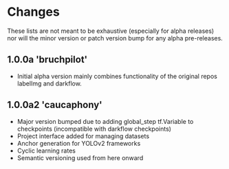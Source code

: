 # Changes
These lists are not meant to be exhaustive (especially for alpha releases)
nor will the minor version or patch version bump for any alpha pre-releases.

1.0.0a 'bruchpilot'
-------------------

* Initial alpha version mainly combines functionality of the original 
repos labelImg and darkflow.

1.0.0a2 'caucaphony'
------------------

* Major version bumped due to adding global_step tf.Variable to 
checkpoints (incompatible with darkflow checkpoints)
* Project interface added for managing datasets
* Anchor generation for YOLOv2 frameworks
* Cyclic learning rates 
* Semantic versioning used from here onward

